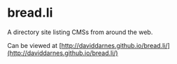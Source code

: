 # bread.li
A directory site listing CMSs from around the web.

Can be viewed at [http://daviddarnes.github.io/bread.li/](http://daviddarnes.github.io/bread.li/)
